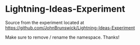 # Lightning-Ideas-Experiment

Source from the experiment located at
https://github.com/JohnBrunswick/Lightning-Ideas-Experiment

Make sure to remove / rename the namespace.  Thanks!
